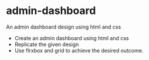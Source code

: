# admin-dashboard
An admin dashboard design using html and css

- Create an admin dashboard using html and css
- Replicate the given design
- Use flrxbox and grid to achieve the desired outcome.